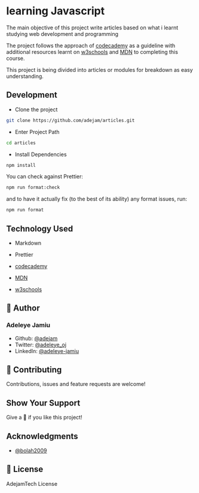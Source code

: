 # learning Javascript

The main objective of this project write articles based on what i learnt studying web development and programming

The project follows the approach of [codecademy](https://www.codecademy.com/) as a guideline with additional resources learnt on [w3schools](https://www.w3schools.com/) and [MDN](https://developer.mozilla.org/) to completing this course.

This project is being divided into articles or modules for breakdown as easy understanding.

## Development

- Clone the project

```bash
git clone https://github.com/adejam/articles.git
```

- Enter Project Path

```bash
cd articles
```

- Install Dependencies

```bash
npm install
```

You can check against Prettier:

```bash
npm run format:check
```

and to have it actually fix (to the best of its ability) any format issues, run:

```bash
npm run format
```

## Technology Used

- Markdown

- Prettier

- [codecademy](https://www.codecademy.com/)

- [MDN](https://developer.mozilla.org/)

- [w3schools](https://www.w3schools.com/)

## :bust_in_silhouette: Author

### Adeleye Jamiu

- Github: [@adejam](http://github.com/adejam)
- Twitter: [@adeleye_oj](https://twitter.com/Adeleye_oj)
- LinkedIn: [@adeleye-jamiu](https://linkedin.com/in/adeleye-jamiu-6747061a3)

## :handshake: Contributing

Contributions, issues and feature requests are welcome!

## Show Your Support

Give a :star2: if you like this project!

## Acknowledgments

- [@bolah2009](http://github.com/bolah2009)

## :memo: License

AdejamTech License
